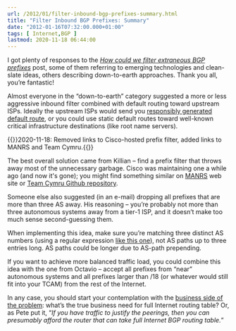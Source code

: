 ```yaml
---
url: /2012/01/filter-inbound-bgp-prefixes-summary.html
title: "Filter Inbound BGP Prefixes: Summary"
date: "2012-01-16T07:32:00.000+01:00"
tags: [ Internet,BGP ]
lastmod: 2020-11-18 06:44:00
---
```

I got plenty of responses to the [*How could we filter extraneous BGP prefixes*](https://blog.ipspace.net/2012/01/how-could-we-filter-extraneous-bgp.html) post, some of them referring to emerging technologies and clean-slate ideas, others describing down-to-earth approaches. Thank you all, you’re fantastic!

Almost everyone in the “down-to-earth” category suggested a more or less aggressive inbound filter combined with default routing toward upstream ISPs. Ideally the upstream ISPs would send you [responsibly generated default route](https://blog.ipspace.net/2011/09/responsible-generation-of-bgp-default.html), or you could use static default routes toward well-known critical infrastructure destinations (like root name servers).
<!--more-->
{{<note update>}}2020-11-18: Removed links to Cisco-hosted prefix filter, added links to MANRS and Team Cymru.{{</note>}}

The best overall solution came from Killian – find a prefix filter that throws away most of the unnecessary garbage. Cisco was maintaining one a while ago (and now it's gone); you might find something similar on [MANRS](https://www.manrs.org/) web site or [Team Cymru Github repository](https://github.com/team-cymru/network-security-templates).

Someone else also suggested (in an e-mail) dropping all prefixes that are more than three AS away. His reasoning – you’re probably not more than three autonomous systems away from a tier-1 ISP, and it doesn’t make too much sense second-guessing them.

When implementing this idea, make sure you’re matching three distinct AS numbers (using a regular expression [like this one](https://www.ipspace.net/kb/tag/BGP/Filter_Excessively_Prepended_BGP_Paths.html)), not AS paths up to three entries long. AS paths could be longer due to AS-path prepending.

If you want to achieve more balanced traffic load, you could combine this idea with the one from Octavio – accept all prefixes from “near” autonomous systems and all prefixes larger than /18 (or whatever would still fit into your TCAM) from the rest of the Internet.

In any case, you should start your contemplation with the [business side of the problem](https://www.ipspace.net/Business_Aspects_of_Networking_Technologies): what’s the true business need for full Internet routing table? Or, as Pete put it, “*If you have traffic to justify the peerings, then you can presumably afford the router that can take full Internet BGP routing table.*”
